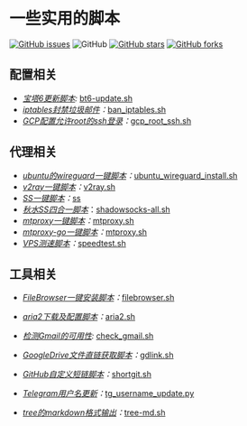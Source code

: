 # 一些实用的脚本
[![GitHub issues](https://img.shields.io/github/issues/ds19991999/shell.sh.svg)](https://github.com/ds19991999/shell.sh/issues)
![GitHub](https://img.shields.io/github/license/mashape/apistatus.svg)
[![GitHub stars](https://img.shields.io/github/stars/ds19991999/shell.sh.svg?style=popout&label=Stars)](https://github.com/ds19991999/shell.sh/stargazers)
[![GitHub forks](https://img.shields.io/github/forks/ds19991999/shell.sh.svg?style=popout&label=Fork)](https://github.com/ds19991999/shell.sh/fork)



## 配置相关

* *[宝塔6更新脚本](./bt6-update.sh):* [bt6-update.sh](./bt6-update.sh)
* *[iptables封禁垃圾邮件](./ban_iptables.sh)：*[ban_iptables.sh](./ban_iptables.sh)
* *[GCP配置允许root的ssh登录](./gcp_root_ssh.sh)：*[gcp_root_ssh.sh](./gcp_root_ssh.sh)

## 代理相关

- *[ubuntu的wireguard一键脚本](./ubuntu_wireguard_install.sh)：*[ubuntu_wireguard_install.sh](./ubuntu_wireguard_install.sh)
- *[v2ray一键脚本](./v2ray.sh)：*[v2ray.sh](./v2ray.sh)
- *[SS一键脚本](./ss)：*[ss](./ss)
- *[秋水SS四合一脚本](https://github.com/teddysun/shadowsocks_install)*：[shadowsocks-all.sh](./shadowsocks-all.sh)
- *[mtproxy一键脚本](./mtproxy.sh)：*[mtproxy.sh](./mtproxy.sh)
- *[mtproxy-go一键脚本](./mtproxy.sh)：*[mtproxy.sh](./mtproxy.sh)
- *[VPS测速脚本](./speedtest.sh)：*[speedtest.sh](./speedtest.sh)

## 工具相关

* *[FileBrowser一键安装脚本](./filebrowser.sh)：*[filebrowser.sh](./filebrowser.sh)

* *[aria2下载及配置脚本](./aria2.sh)：*[aria2.sh](./aria2.sh)
* *[检测Gmail的可用性](./check_gmail.sh):* [check_gmail.sh](./check_gmail.sh)

* *[GoogleDrive文件直链获取脚本](./gdlink.sh)：*[gdlink.sh](./gdlink.sh)

* *[GitHub自定义短链脚本](./shortgit.sh)：*[shortgit.sh](./shortgit.sh)
* *[Telegram用户名更新](./tg_username_update.py)：*[tg_username_update.py](./tg_username_update.py)
* *[tree的markdown格式输出](./tree-md.sh)：*[tree-md.sh](./tree-md.sh)
